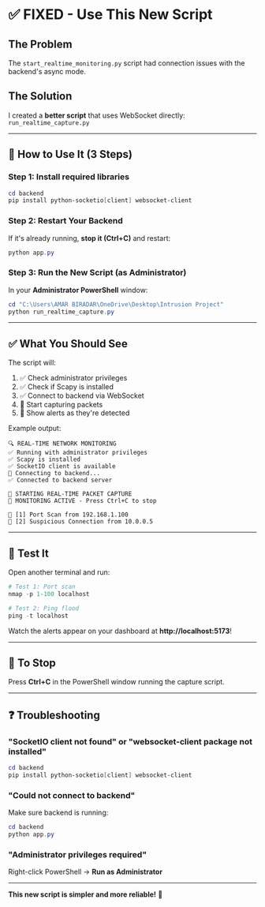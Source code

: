 # ✅ FIXED - Use This New Script

## The Problem
The `start_realtime_monitoring.py` script had connection issues with the backend's async mode.

## The Solution
I created a **better script** that uses WebSocket directly: `run_realtime_capture.py`

---

## 🚀 How to Use It (3 Steps)

### Step 1: Install required libraries
```powershell
cd backend
pip install python-socketio[client] websocket-client
```

### Step 2: Restart Your Backend
If it's already running, **stop it (Ctrl+C)** and restart:
```powershell
python app.py
```

### Step 3: Run the New Script (as Administrator)
In your **Administrator PowerShell** window:
```powershell
cd "C:\Users\AMAR BIRADAR\OneDrive\Desktop\Intrusion Project"
python run_realtime_capture.py
```

---

## ✅ What You Should See

The script will:
1. ✅ Check administrator privileges
2. ✅ Check if Scapy is installed
3. ✅ Connect to backend via WebSocket
4. 🚀 Start capturing packets
5. 🚨 Show alerts as they're detected

Example output:
```
🔍 REAL-TIME NETWORK MONITORING
✅ Running with administrator privileges
✅ Scapy is installed
✅ SocketIO client is available
🔌 Connecting to backend...
✅ Connected to backend server

🚀 STARTING REAL-TIME PACKET CAPTURE
🎯 MONITORING ACTIVE - Press Ctrl+C to stop

🚨 [1] Port Scan from 192.168.1.100
🚨 [2] Suspicious Connection from 10.0.0.5
```

---

## 🧪 Test It

Open another terminal and run:
```powershell
# Test 1: Port scan
nmap -p 1-100 localhost

# Test 2: Ping flood
ping -t localhost
```

Watch the alerts appear on your dashboard at **http://localhost:5173**!

---

## 🛑 To Stop

Press **Ctrl+C** in the PowerShell window running the capture script.

---

## ❓ Troubleshooting

### "SocketIO client not found" or "websocket-client package not installed"
```powershell
cd backend
pip install python-socketio[client] websocket-client
```

### "Could not connect to backend"
Make sure backend is running:
```powershell
cd backend
python app.py
```

### "Administrator privileges required"
Right-click PowerShell → **Run as Administrator**

---

**This new script is simpler and more reliable!** 🎯
